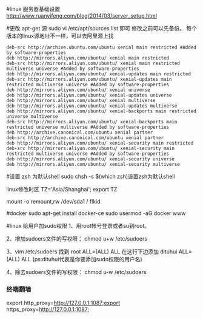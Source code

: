 #linux 服务器基础设置
http://www.ruanyifeng.com/blog/2014/03/server_setup.html

#更改 apt-get 源
sudo vi /etc/apt/sources.list 即可 修改之前可以先备份。
每个版本的linux源地址不一样，可以去阿里源上找
```
deb-src http://archive.ubuntu.com/ubuntu xenial main restricted #Added by software-properties
deb http://mirrors.aliyun.com/ubuntu/ xenial main restricted
deb-src http://mirrors.aliyun.com/ubuntu/ xenial main restricted multiverse universe #Added by software-properties
deb http://mirrors.aliyun.com/ubuntu/ xenial-updates main restricted
deb-src http://mirrors.aliyun.com/ubuntu/ xenial-updates main restricted multiverse universe #Added by software-properties
deb http://mirrors.aliyun.com/ubuntu/ xenial universe
deb http://mirrors.aliyun.com/ubuntu/ xenial-updates universe
deb http://mirrors.aliyun.com/ubuntu/ xenial multiverse
deb http://mirrors.aliyun.com/ubuntu/ xenial-updates multiverse
deb http://mirrors.aliyun.com/ubuntu/ xenial-backports main restricted universe multiverse
deb-src http://mirrors.aliyun.com/ubuntu/ xenial-backports main restricted universe multiverse #Added by software-properties
deb http://archive.canonical.com/ubuntu xenial partner
deb-src http://archive.canonical.com/ubuntu xenial partner
deb http://mirrors.aliyun.com/ubuntu/ xenial-security main restricted
deb-src http://mirrors.aliyun.com/ubuntu/ xenial-security main restricted multiverse universe #Added by software-properties
deb http://mirrors.aliyun.com/ubuntu/ xenial-security universe
deb http://mirrors.aliyun.com/ubuntu/ xenial-security multiverse
```
#设置 zsh 为默认shell
sudo chsh -s $(which zsh)设置zsh为默认shell


linux修改时区
TZ='Asia/Shanghai'; export TZ


mount -o remount,rw /dev/sda1 /
flkid

#docker 
 sudo apt-get install docker-ce
 sudo usermod -aG docker www

#linux 给用户加sudo权限
1、用root帐号登录或者su到root。

2、增加sudoers文件的写权限： chmod u+w /etc/sudoers

3、vim /etc/sudoers 找到 root ALL=(ALL) ALL 在这行下边添加 dituhui ALL=(ALL) ALL  (ps:dituhui代表是你要添加sudo权限的用户名)

4、除去sudoers文件的写权限： chmod u-w /etc/sudoers

### 终端翻墙
export http_proxy=http://127.0.0.1:1087;export https_proxy=http://127.0.0.1:1087;
